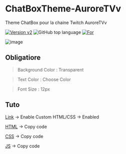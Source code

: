 # ChatBoxTheme-AuroreTVv
Theme ChatBox pour la chaine Twitch AuroreTVv

[![Version v2](https://img.shields.io/badge/Version-v2-3960ef)](https://github.com/TheMaxium69/ChatBoxTheme-AuroreTVv/tree/v2)
![GitHub top language](https://img.shields.io/github/languages/top/TheMaxium69/ChatBoxTheme-AuroreTVv)
[![For](https://img.shields.io/badge/For-AuroreTVv-red)](https://twitch.tv/Auroretvv)

![image](https://user-images.githubusercontent.com/63310746/200149426-bd38a324-a3f9-409f-a8bc-f510a8e77f67.png)


## Obligatiore

> Background Color : Transparent

> Text Color : Choose Color

> Font Size : 12px
 
 
## Tuto
 
[Link](https://streamlabs.com/dashboard#/chatbox) -> Enable Custom HTML/CSS -> Enabled

[HTML](https://raw.githubusercontent.com/TheMaxium69/ChatBoxTheme-AuroreTVv/v1/import/chatbox.html) -> Copy code

[CSS](https://raw.githubusercontent.com/TheMaxium69/ChatBoxTheme-AuroreTVv/v1/import/chatbox.css) -> Copy code

[JS](https://raw.githubusercontent.com/TheMaxium69/ChatBoxTheme-AuroreTVv/v1/import/chatbox.js) -> Copy code
